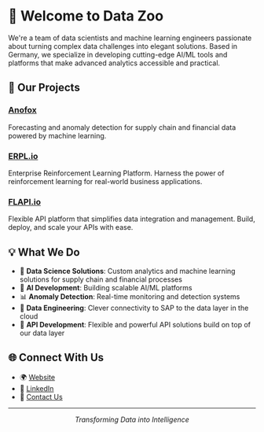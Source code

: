 # 🦁 Welcome to Data Zoo

We're a team of data scientists and machine learning engineers passionate about turning complex data challenges into elegant solutions. Based in Germany, we specialize in developing cutting-edge AI/ML tools and platforms that make advanced analytics accessible and practical.

## 🚀 Our Projects

### [Anofox](https://anofox.com)
Forecasting and anomaly detection for supply chain and financial data powered by machine learning.

### [ERPL.io](https://erpl.io)
Enterprise Reinforcement Learning Platform. Harness the power of reinforcement learning for real-world business applications.


### [FLAPI.io](https://flapi.io)
Flexible API platform that simplifies data integration and management. Build, deploy, and scale your APIs with ease.


## 💡 What We Do

- 🔬 **Data Science Solutions**: Custom analytics and machine learning solutions for supply chain and financial processes
- 🤖 **AI Development**: Building scalable AI/ML platforms
- 📊 **Anomaly Detection**: Real-time monitoring and detection systems
- 🎯 **Data Engineering**: Clever connectivity to SAP to the data layer in the cloud
- 🔄 **API Development**: Flexible and powerful API solutions build on top of our data layer

## 🌐 Connect With Us

- 🌍 [Website](https://data-zoo.de)
- 💼 [LinkedIn](https://www.linkedin.com/company/datazoo)
- 📧 [Contact Us](https://data-zoo.de/contact)

---

<div align="center">
<i>Transforming Data into Intelligence</i>
</div> 